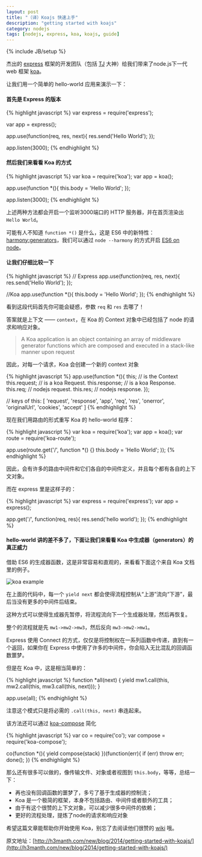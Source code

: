 ```yaml
---
layout: post
title: "（译）Koajs 快速上手"
description: "getting started with koajs"
category: nodejs
tags: [nodejs, express, koa, koajs, guide]
---
```

{% include JB/setup %}

杰出的 [express](http://expressjs.com/) 框架的开发团队（包括 [TJ](http://tjholowaychuk.com/) 大神）给我们带来了node.js下一代 web 框架 [koa](http://koajs.com/)。

让我们用一个简单的 hello-world 应用来演示一下：

#### 首先是 Express 的版本


{% highlight javascript %}
var express = require('express');

var app = express();

app.use(function(req, res, next){
	res.send('Hello World');
});

app.listen(3000);
{% endhighlight %}

#### 然后我们来看看 Koa 的方式


{% highlight javascript %}
var koa = require('koa');
var app = koa();

app.use(function *(){
	this.body = 'Hello World';
});

app.listen(3000);
{% endhighlight %}

上述两种方法都会开启一个监听3000端口的 HTTP 服务器，并在首页渲染出 `Hello World`。

可能有人不知道 `function *()` 是什么，这是 ES6 中的新特性：[harmony:generators](http://wiki.ecmascript.org/doku.php?id=harmony:generators)，我们可以通过 `node --harmony` 的方式开启 [ES6 on node](http://h3manth.com/new/blog/2013/es6-on-nodejs/)。

#### 让我们仔细比较一下


{% highlight javascript %}
// Express
app.use(function(req, res, next){
	res.send('Hello World');
});

//Koa
app.use(function *(){
	this.body = 'Hello World';
});
{% endhighlight %}

看到这段代码首先你可能会疑惑，参数 `req` 和 `res` 去哪了！

答案就是上下文 —— `context`，在 Koa 的 Context 对象中已经包括了 node 的请求和响应对象。

> A Koa application is an object containing an array of middleware generator functions which are composed and executed in a stack-like manner upon request

因此，对每一个请求，Koa 会创建一个新的 context 对象


{% highlight javascript %}
app.use(function *(){
	this; // is the Context
	this.request; // is a koa Request.
	this.response; // is a koa Response.
	this.req; // nodejs request.
	this.res; // nodejs response.
});

// keys of this:
[ 'request',
  'response',
  'app',
  'req',
  'res',
  'onerror',
  'originalUrl',
  'cookies',
  'accept' ]
  {% endhighlight %}

现在我们用路由的形式重写 Koa 的 hello-world 程序：


{% highlight javascript %}
var koa = require('koa');
var app = koa();
var route = require('koa-route');

app.use(route.get('/', function *() {}
	this.body = 'Hello World';
));
{% endhighlight %}

因此，会有许多的路由中间件和它们各自的中间件定义，并且每个都有各自的上下文对象。

而在 express 里是这样子的：


{% highlight javascript %}
var express = require('express');
var app = express();

app.get('/', function(req, res){
	res.send('hello world');
});
{% endhighlight %}

#### hello-world 讲的差不多了，下面让我们来看看 Koa 中生成器（generators）的真正威力

借助 ES6 的生成器函数，这是非常容易和直观的，来看看下面这个来自 Koa 文档里的例子。

![koa example](http://gtms01.alicdn.com/tps/i1/T1Xbn6FvBXXXXBTM37-800-800.gif)

在上面的代码中，每一个 `yield next` 都会使得流程控制从“上游”流向“下游”，最后当没有更多的中间件后结束。

这种方式可以使得生成器先暂停，将流程流向下一个生成器处理，然后再恢复。

整个的流程就是先 `mw1->mw2->mw3`，然后反向 `mw3->mw2->mw1`。

Express 使用 Connect 的方式，仅仅是将控制权在一系列函数中传递，直到有一个返回，如果你在 Express 中使用了许多的中间件，你会陷入无比混乱的回调函数噩梦。

但是在 Koa 中，这是相当简单的：


{% highlight javascript %}
function *all(next) {
	yield mw1.call(this, mw2.call(this, mw3.call(this, next)));
}

app.use(all);
{% endhighlight %}

注意这个模式只是将必需的 `.call(this, next)` 串连起来。

该方法还可以通过 [koa-compose](https://github.com/koajs/compose) 简化


{% highlight javascript %}
var co = require('co');
var compose = require('koa-compose');

co(function *(){
	yield compose(stack)
})(function(err){
	if (err) throw err;
	done();
})
{% endhighlight %}

那么还有很多可以做的，像传输文件、对象或者视图到 `this.body`，等等，总结一下：

* 再也没有回调函数的噩梦了，多亏了基于生成器的控制流；
* Koa 是一个极简的框架，本身不包括路由、中间件或者额外的工具；
* 由于有这个很赞的上下文对象，可以减少很多中间件的依赖；
* 更好的流程处理，提炼了node的请求和响应对象

希望这篇文章能帮助你开始使用 Koa，别忘了去阅读他们很赞的 [wiki](https://github.com/koajs/koa/wiki) 哦。

原文地址：[http://h3manth.com/new/blog/2014/getting-started-with-koajs/](http://h3manth.com/new/blog/2014/getting-started-with-koajs/)